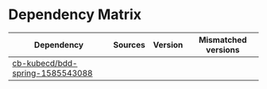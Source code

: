 # Dependency Matrix

Dependency | Sources | Version | Mismatched versions
---------- | ------- | ------- | -------------------
[cb-kubecd/bdd-spring-1585543088](https://github.com/cb-kubecd/bdd-spring-1585543088.git) |  | []() | 
